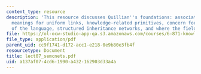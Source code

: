 ```yaml
---
content_type: resource
description: 'This resource discusses Quillian''s foundations: associations, implicit
  meanings for uniform links, knowledge-related primitives, concern for semantics
  of the language, structured inheritance networks, and where the field is today.'
file: https://ol-ocw-studio-app-qa.s3.amazonaws.com/courses/6-871-knowledge-based-applications-systems-spring-2005/a137af074cd61990a432162903d33a4a_lect07_semcnets.pdf
file_type: application/pdf
parent_uid: cc9f1741-d172-acc1-e218-0e9b80e3fb4f
resourcetype: Document
title: lect07_semcnets.pdf
uid: a137af07-4cd6-1990-a432-162903d33a4a
---
```

